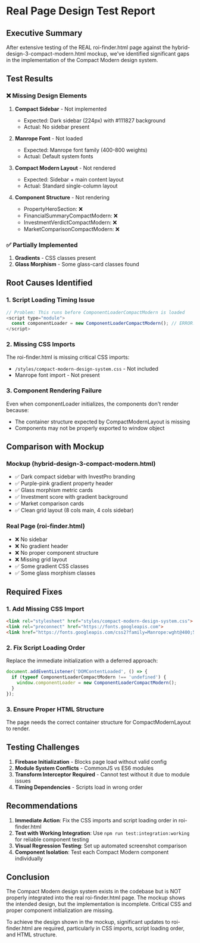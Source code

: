 # Real Page Design Test Report

## Executive Summary

After extensive testing of the REAL roi-finder.html page against the hybrid-design-3-compact-modern.html mockup, we've identified significant gaps in the implementation of the Compact Modern design system.

## Test Results

### ❌ Missing Design Elements

1. **Compact Sidebar** - Not implemented
   - Expected: Dark sidebar (224px) with #111827 background
   - Actual: No sidebar present

2. **Manrope Font** - Not loaded
   - Expected: Manrope font family (400-800 weights)
   - Actual: Default system fonts

3. **Compact Modern Layout** - Not rendered
   - Expected: Sidebar + main content layout
   - Actual: Standard single-column layout

4. **Component Structure** - Not rendering
   - PropertyHeroSection: ❌
   - FinancialSummaryCompactModern: ❌
   - InvestmentVerdictCompactModern: ❌
   - MarketComparisonCompactModern: ❌

### ✅ Partially Implemented

1. **Gradients** - CSS classes present
2. **Glass Morphism** - Some glass-card classes found

## Root Causes Identified

### 1. Script Loading Timing Issue
```javascript
// Problem: This runs before ComponentLoaderCompactModern is loaded
<script type="module">
  const componentLoader = new ComponentLoaderCompactModern(); // ERROR!
</script>
```

### 2. Missing CSS Imports
The roi-finder.html is missing critical CSS imports:
- `/styles/compact-modern-design-system.css` - Not included
- Manrope font import - Not present

### 3. Component Rendering Failure
Even when componentLoader initializes, the components don't render because:
- The container structure expected by CompactModernLayout is missing
- Components may not be properly exported to window object

## Comparison with Mockup

### Mockup (hybrid-design-3-compact-modern.html)
- ✅ Dark compact sidebar with InvestPro branding
- ✅ Purple-pink gradient property header
- ✅ Glass morphism metric cards
- ✅ Investment score with gradient background
- ✅ Market comparison cards
- ✅ Clean grid layout (8 cols main, 4 cols sidebar)

### Real Page (roi-finder.html)
- ❌ No sidebar
- ❌ No gradient header
- ❌ No proper component structure
- ❌ Missing grid layout
- ✅ Some gradient CSS classes
- ✅ Some glass morphism classes

## Required Fixes

### 1. Add Missing CSS Import
```html
<link rel="stylesheet" href="styles/compact-modern-design-system.css">
<link rel="preconnect" href="https://fonts.googleapis.com">
<link href="https://fonts.googleapis.com/css2?family=Manrope:wght@400;500;600;700;800&display=swap" rel="stylesheet">
```

### 2. Fix Script Loading Order
Replace the immediate initialization with a deferred approach:
```javascript
document.addEventListener('DOMContentLoaded', () => {
  if (typeof ComponentLoaderCompactModern !== 'undefined') {
    window.componentLoader = new ComponentLoaderCompactModern();
  }
});
```

### 3. Ensure Proper HTML Structure
The page needs the correct container structure for CompactModernLayout to render.

## Testing Challenges

1. **Firebase Initialization** - Blocks page load without valid config
2. **Module System Conflicts** - CommonJS vs ES6 modules
3. **Transform Interceptor Required** - Cannot test without it due to module issues
4. **Timing Dependencies** - Scripts load in wrong order

## Recommendations

1. **Immediate Action**: Fix the CSS imports and script loading order in roi-finder.html
2. **Test with Working Integration**: Use `npm run test:integration:working` for reliable component testing
3. **Visual Regression Testing**: Set up automated screenshot comparison
4. **Component Isolation**: Test each Compact Modern component individually

## Conclusion

The Compact Modern design system exists in the codebase but is NOT properly integrated into the real roi-finder.html page. The mockup shows the intended design, but the implementation is incomplete. Critical CSS and proper component initialization are missing.

To achieve the design shown in the mockup, significant updates to roi-finder.html are required, particularly in CSS imports, script loading order, and HTML structure.